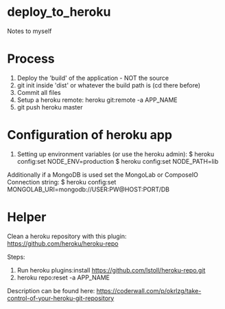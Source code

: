 # deploy_to_heroku
Notes to myself

# Process

1. Deploy the 'build' of the application - NOT the source
2. git init inside 'dist' or whatever the build path is (cd there before)
3. Commit all files
4. Setup a heroku remote: heroku git:remote -a APP_NAME
5. git push heroku master

# Configuration of heroku app

1. Setting up environment variables (or use the heroku admin):
$ heroku config:set NODE_ENV=production
$ heroku config:set NODE_PATH=lib

Additionally if a MongoDB is used set the MongoLab or ComposeIO Connection string:
$ heroku config:set MONGOLAB_URI=mongodb://USER:PW@HOST:PORT/DB

# Helper

Clean a heroku repository with this plugin:
https://github.com/heroku/heroku-repo

Steps:
1. Run heroku plugins:install https://github.com/lstoll/heroku-repo.git
2. heroku repo:reset -a APP_NAME

Description can be found here:
https://coderwall.com/p/okrlzg/take-control-of-your-heroku-git-repository
